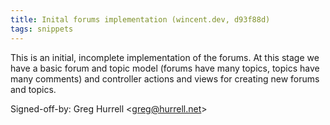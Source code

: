 ```yaml
---
title: Inital forums implementation (wincent.dev, d93f88d)
tags: snippets
---
```


This is an initial, incomplete implementation of the forums. At this stage we have a basic forum and topic model (forums have many topics, topics have many comments) and controller actions and views for creating new forums and topics.

Signed-off-by: Greg Hurrell &lt;greg@hurrell.net&gt;
